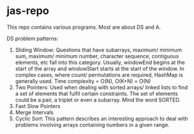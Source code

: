 # jas-repo
This repo contains various programs. Most are about DS and A.

DS problem patterns:

1. Sliding Window: Questions that have subarrays, maximum/ minimum sum, maximum/ minimum number, character sequence,
   contiguous elements, etc fall into this category. Usually, windowEnd begins at the start of the array and windowStart
   starts at the start of the window. In complex cases, where count/ permutations are required, HashMap is generally
   used. Time complexity = O(N), O(K+N) = O(N)
2. Two Pointers: Used when dealing with sorted arrays/ linked lists to find a set of elements that fulfil certain
   constraints. The set of elements could be a pair, a triplet or even a subarray. Mind the word SORTED.
3. Fast Slow Pointers
4. Merge Intervals
5. Cyclic Sort: This pattern describes an interesting approach to deal with problems involving arrays containing numbers in a given range.